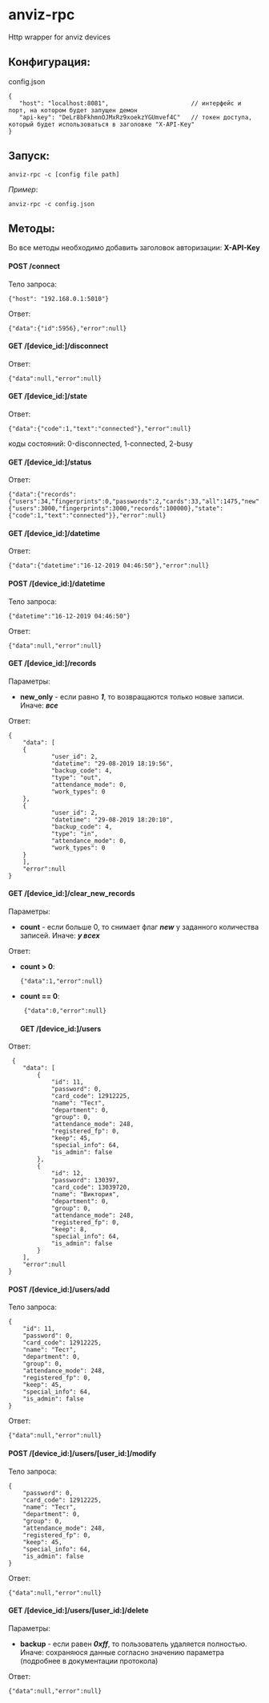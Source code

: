 # anviz-rpc
Http wrapper for anviz devices

## Конфигурация:

   config.json
   
    {
       "host": "localhost:8081",                       // интерфейс и порт, на котором будет запущен демон 
       "api-key": "DeLr8bFkhmnOJMxRz9xoekzYGUmvef4C"   // токен доступа, который будет использоваться в заголовке "X-API-Key"
    }

## Запуск: 

    anviz-rpc -с [config file path]

*Пример*: 

    anviz-rpc -c config.json

## Методы:
  Во все методы необходимо добавить заголовок авторизации: **X-API-Key** 
  
  #### POST /connect
Тело запроса: 
        
    {"host": "192.168.0.1:5010"}
    
Ответ:

    {"data":{"id":5956},"error":null} 
    
  #### GET /[device_id:]/disconnect
Ответ:
  
    {"data":null,"error":null}

  #### GET /[device_id:]/state
Ответ:
  
    {"data":{"code":1,"text":"connected"},"error":null}
коды состояний: 0-disconnected, 1-connected, 2-busy

  #### GET /[device_id:]/status
Ответ:

    {"data":{"records":{"users":34,"fingerprints":0,"passwords":2,"cards":33,"all":1475,"new":0},"capacity":{"users":3000,"fingerprints":3000,"records":100000},"state":{"code":1,"text":"connected"}},"error":null}
    
  #### GET /[device_id:]/datetime
Ответ:

    {"data":{"datetime":"16-12-2019 04:46:50"},"error":null}
   
  #### POST /[device_id:]/datetime
Тело запроса: 

    {"datetime":"16-12-2019 04:46:50"}
Ответ:
     
    {"data":null,"error":null}
  #### GET /[device_id:]/records
Параметры:
    
  - **new_only** - если равно ***1***, то возвращаются только новые записи. Иначе: ***все***
 
Ответ:

    {
        "data": [
        {
                "user_id": 2,
                "datetime": "29-08-2019 18:19:56",
                "backup_code": 4,
                "type": "out",
                "attendance_mode": 0,
                "work_types": 0
        },
        {
                "user_id": 2,
                "datetime": "29-08-2019 18:20:10",
                "backup_code": 4,
                "type": "in",
                "attendance_mode": 0,
                "work_types": 0
        }
        ],
        "error":null
    }
  #### GET /[device_id:]/clear_new_records
Параметры:
  
  - **count** - если больше 0, то снимает флаг ***new*** у заданного количества записей. Иначе: ***у всех***
  
Ответ:

- **count > 0**:
  
      {"data":1,"error":null}
    
- **count == 0**:
 
       {"data":0,"error":null}
  #### GET /[device_id:]/users
  
 Ответ:
 
     {
        "data": [
            {            
                "id": 11,
                "password": 0,
                "card_code": 12912225,
                "name": "Тест",
                "department": 0,
                "group": 0,
                "attendance_mode": 248,
                "registered_fp": 0,
                "keep": 45,
                "special_info": 64,
                "is_admin": false
            },
            {
                "id": 12,
                "password": 130397,
                "card_code": 13039720,
                "name": "Виктория",
                "department": 0,
                "group": 0,
                "attendance_mode": 248,
                "registered_fp": 0,
                "keep": 8,
                "special_info": 64,
                "is_admin": false
            }
        ],
        "error":null
    }
  #### POST /[device_id:]/users/add   
  
  Тело запроса:  
  
    {            
        "id": 11,
        "password": 0,
        "card_code": 12912225,
        "name": "Тест",
        "department": 0,
        "group": 0,
        "attendance_mode": 248,
        "registered_fp": 0,
        "keep": 45,
        "special_info": 64,
        "is_admin": false
    }
   
  Ответ:
  
    {"data":null,"error":null}
    
  #### POST /[device_id:]/users/[user_id:]/modify
  
  Тело запроса:
  
    {            
        "password": 0,
        "card_code": 12912225,
        "name": "Тест",
        "department": 0,
        "group": 0,
        "attendance_mode": 248,
        "registered_fp": 0,
        "keep": 45,
        "special_info": 64,
        "is_admin": false
    }
   
  Ответ:
  
    {"data":null,"error":null}
    
   #### GET /[device_id:]/users/[user_id:]/delete
   
Параметры:
  
  - **backup** - если равен ***0xff***, то пользователь удаляется полностью. Иначе: сохраняюся данные соглаcно значению параметра  (подробнее в документации протокола)
   
  Ответ:
  
    {"data":null,"error":null}
  
  
